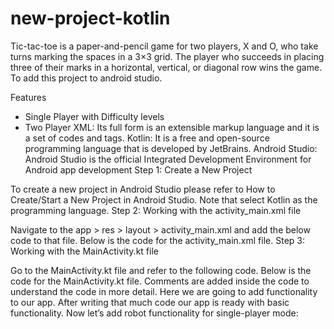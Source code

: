 # new-project-kotlin
Tic-tac-toe is a paper-and-pencil game for two players, X and O, who take turns marking the spaces in a 3×3 grid. The player who succeeds in placing three of their marks in a horizontal, vertical, or diagonal row wins the game. To add this project to android studio.

Features
* Single Player with Difficulty levels
* Two Player
XML: Its full form is an extensible markup language and it is a set of codes and tags.
Kotlin: It is a free and open-source programming language that is developed by JetBrains.
Android Studio: Android Studio is the official Integrated Development Environment for Android app development
Step 1: Create a New Project

To create a new project in Android Studio please refer to How to Create/Start a New Project in Android Studio. Note that select Kotlin as the programming language. 
Step 2: Working with the activity_main.xml file

Navigate to the app > res > layout > activity_main.xml and add the below code to that file. Below is the code for the activity_main.xml file. 
Step 3: Working with the MainActivity.kt file 

Go to the MainActivity.kt file and refer to the following code. Below is the code for the MainActivity.kt file. Comments are added inside the code to understand the code in more detail. Here we are going to add functionality to our app. 
After writing that much code our app is ready with basic functionality. Now let’s add robot functionality for single-player mode:
